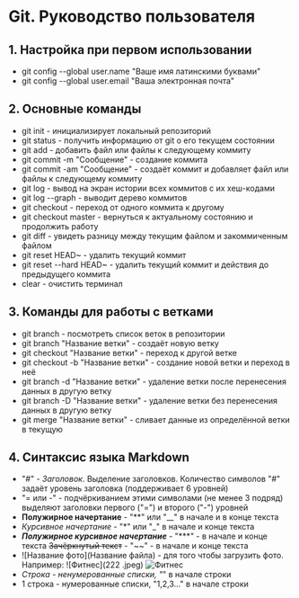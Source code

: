 # Git. Руководство пользователя

## 1. Настройка при первом использовании
* git config --global user.name "Ваше имя латинскими буквами"
* git config --global user.email "Ваша электронная почта"

## 2. Основные команды
* git init - инициализирует локальный репозиторий
* git status - получить информацию от git о его текущем состоянии
* git add - добавить файл или файлы к следующему коммиту
* git commit -m "Сообщение" - создание коммита
* git commit -am "Сообщение" - создаёт коммит и добавляет файл или файлы к следующему коммиту
* git log - вывод на экран истории всех коммитов с их хеш-кодами
* git log --graph - выводит дерево коммитов
* git checkout - переход от одного коммита к другому
* git checkout master - вернуться к актуальному состоянию и продолжить работу
* git diff - увидеть разницу между текущим файлом и закоммиченным файлом
* git reset HEAD~ - удалить текущий коммит
* git reset --hard HEAD~ - удалить текущий коммит и действия до предыдущего коммита
* clear - очистить терминал

## 3. Команды для работы с ветками
* git branch - посмотреть список веток в репозитории
* git branch "Название ветки" - создаёт новую ветку
* git checkout "Название ветки" - переход к другой ветке
* git checkout -b "Название ветки" - создание новой ветки и переход в неё
* git branch -d "Название ветки" - удаление ветки после перенесения данных в другую ветку 
* git branch -D "Название ветки" - удаление ветки без перенесения данных в другую ветку 
* git merge "Название ветки" - сливает данные из определённой ветки в текущую

## 4. Синтаксис языка Markdown
* "#" - *Заголовок*. Выделение заголовков. Количество символов "#" задаёт уровень заголовка (поддерживает 6 уровней)
* "= или -" - подчёркиванием этими символами (не менее 3 подряд) выделяют заголовки первого ("=") и второго ("-") уровней
* **Полужирное начертание** - "**" или "__" в начале и в конце текста
* *Курсивное начертание* - "*" или "_" в начале и конце текста
* ***Полужирное курсивное начертание*** - "***" - в начале и конце текста
~~Зачёркнутый текст~~ - "~~" - в начале и конце текста
* ![Название фото](Название файла) - для того чтобы загрузить фото. Например: ![Фитнес](222 .jpeg) ![Фитнес](111.jpeg)
* *Строка - ненумерованные списки, "*" в начале строки
* 1 строка - нумерованные списки, "1,2,3..." в начале строки